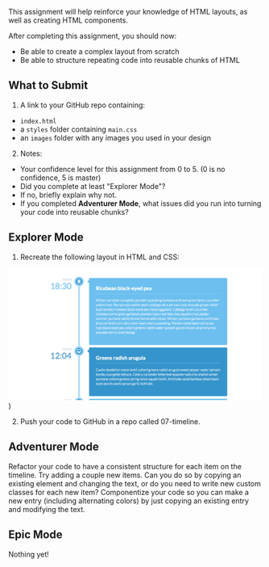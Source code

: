 This assignment will help reinforce your knowledge of HTML layouts, as well as creating HTML components.

After completing this assignment, you should now:
* Be able to create a complex layout from scratch
* Be able to structure repeating code into reusable chunks of HTML

## What to Submit
1. A link to your GitHub repo containing:
  * `index.html`
  * a `styles` folder containing `main.css`
  * an `images` folder with any images you used in your design
2. Notes:
  * Your confidence level for this assignment from 0 to 5. (0 is no confidence, 5 is master)
  * Did you complete at least "Explorer Mode"?
  * If no, briefly explain why not.
  * If you completed **Adventurer Mode**, what issues did you run into turning your code into reusable chunks?

## Explorer Mode

1. Recreate the following layout in HTML and CSS:

![](https://raw.githubusercontent.com/TIY-LR-FEE/assignments/master/07-timeline/timeline.png))

2. Push your code to GitHub in a repo called 07-timeline.

## Adventurer Mode

Refactor your code to have a consistent structure for each item on the timeline. Try adding a couple new items. Can you do so by copying an existing element and changing the text, or do you need to write new custom classes for each new item? Componentize your code so you can make a new entry (including alternating colors) by just copying an existing entry and modifying the text.

## Epic Mode

Nothing yet!
